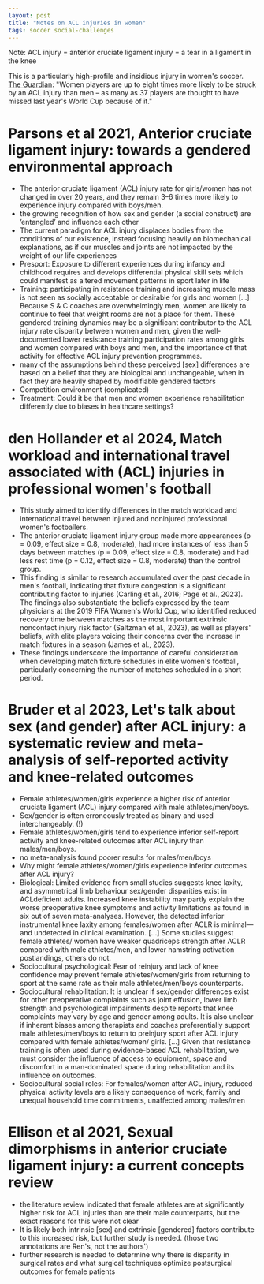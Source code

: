 ```yaml
---
layout: post
title: "Notes on ACL injuries in women"
tags: soccer social-challenges
---
```


Note: ACL injury = anterior cruciate ligament injury = a tear in a ligament in the knee

This is a particularly high-profile and insidious injury in women's soccer. [The Guardian](https://www.theguardian.com/lifeandstyle/2024/feb/10/it-felt-like-somebody-had-hit-a-hammer-through-my-knee-the-crisis-of-acl-injuries-in-womens-football): "Women players are up to eight times more likely to be struck by an ACL injury than men – as many as 37 players are thought to have missed last year's World Cup because of it."

# Parsons et al 2021, Anterior cruciate ligament injury: towards a gendered environmental approach
- The anterior cruciate ligament (ACL) injury rate for girls/women has not changed in over 20 years, and they remain 3–6 times more likely to experience injury compared with boys/men.
- the growing recognition of how sex and gender (a social construct) are ’entangled’ and influence each other
- The current paradigm for ACL injury displaces bodies from the conditions of our existence, instead focusing heavily on biomechanical explanations, as if our muscles and joints are not impacted by the weight of our life experiences
- Presport: Exposure to different experiences during infancy and childhood requires and develops differential physical skill sets which could manifest as altered movement patterns in sport later in life
- Training: participating in resistance training and increasing muscle mass is not seen as socially acceptable or desirable for girls and women [...] Because S & C coaches are overwhelmingly men, women are likely to continue to feel that weight rooms are not a place for them. These gendered training dynamics may be a significant contributor to the ACL injury rate disparity between women and men, given the well-documented lower resistance training participation rates among girls and women compared with boys and men, and the importance of that activity for effective ACL injury prevention programmes.
- many of the assumptions behind these perceived [sex] differences are based on a belief that they are biological and unchangeable, when in fact they are heavily shaped by modifiable gendered factors
- Competition environment (complicated)
- Treatment: Could it be that men and women experience rehabilitation differently due to biases in healthcare settings?

# den Hollander et al 2024, Match workload and international travel associated with (ACL) injuries in professional women's football
- This study aimed to identify differences in the match workload and international travel between injured and noninjured professional women's footballers.
- The anterior cruciate ligament injury group made more appearances (p = 0.09, effect size = 0.8, moderate), had more instances of less than 5 days between matches (p = 0.09, effect size = 0.8, moderate) and had less rest time (p = 0.12, effect size = 0.8, moderate) than the control group.
- This finding is similar to research accumulated over the past decade in men's football, indicating that fixture congestion is a significant contributing factor to injuries (Carling et al., 2016; Page et al., 2023). The findings also substantiate the beliefs expressed by the team physicians at the 2019 FIFA Women's World Cup, who identified reduced recovery time between matches as the most important extrinsic noncontact injury risk factor (Saltzman et al., 2023), as well as players' beliefs, with elite players voicing their concerns over the increase in match fixtures in a season (James et al., 2023).
- These findings underscore the importance of careful consideration when developing match fixture schedules in elite women's football, particularly concerning the number of matches scheduled in a short period.

# Bruder et al 2023, Let's talk about sex (and gender) after ACL injury: a systematic review and meta-analysis of self-reported activity and knee-related outcomes
- Female athletes/women/girls experience a higher risk of anterior cruciate ligament (ACL) injury compared with male athletes/men/boys.
- Sex/gender is often erroneously treated as binary and used interchangeably. (!)
- Female athletes/women/girls tend to experience inferior self-report activity and knee-related outcomes after ACL injury than males/men/boys.
- no meta-analysis found poorer results for males/men/boys
- Why might female athletes/women/girls experience inferior outcomes after ACL injury?
- Biological: Limited evidence from small studies suggests knee laxity, and asymmetrical limb behaviour sex/gender disparities exist in ACLdeficient adults. Increased knee instability may partly explain the worse preoperative knee symptoms and activity limitations as found in six out of seven meta-analyses. However, the detected inferior instrumental knee laxity among females/women after ACLR is minimal—and undetected in clinical examination. [...] Some studies suggest female athletes/ women have weaker quadriceps strength after ACLR compared with male athletes/men, and lower hamstring activation postlandings, others do not.
- Sociocultural psychological: Fear of reinjury and lack of knee confidence may prevent female athletes/women/girls from returning to sport at the same rate as their male athletes/men/boys counterparts.
- Sociocultural rehabilitation: It is unclear if sex/gender differences exist for other preoperative complaints such as joint effusion, lower limb strength and psychological impairments despite reports that knee complaints may vary by age and gender among adults. It is also unclear if inherent biases among therapists and coaches preferentially support male athletes/men/boys to return to preinjury sport after ACL injury compared with female athletes/women/ girls. [...] Given that resistance training is often used during evidence-based ACL rehabilitation, we must consider the influence of access to equipment, space and discomfort in a man-dominated space during rehabilitation and its influence on outcomes.
- Sociocultural social roles: For females/women after ACL injury, reduced physical activity levels are a likely consequence of work, family and unequal household time commitments, unaffected among males/men

# Ellison et al 2021, Sexual dimorphisms in anterior cruciate ligament injury: a current concepts review
- the literature review indicated that female athletes are at significantly higher risk for ACL injuries than are their male counterparts, but the exact reasons for this were not clear
- It is likely both intrinsic [sex] and extrinsic [gendered] factors contribute to this increased risk, but further study is needed. (those two annotations are Ren's, not the authors')
- further research is needed to determine why there is disparity in surgical rates and what surgical techniques optimize postsurgical outcomes for female patients
